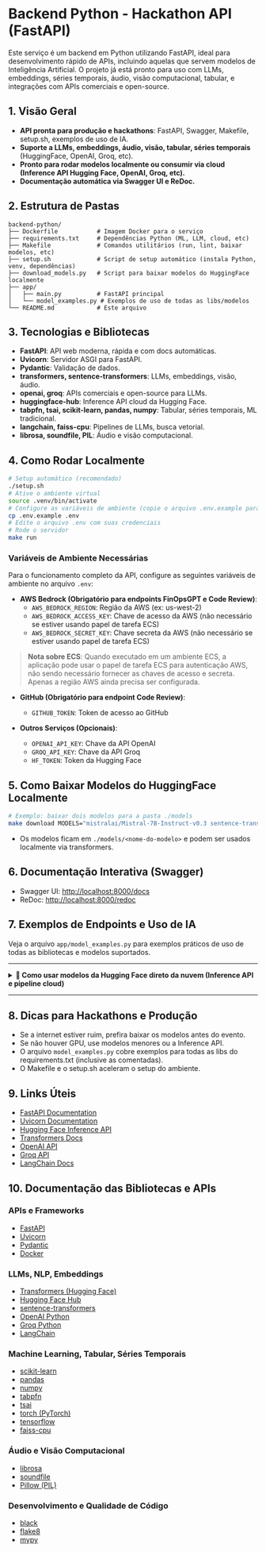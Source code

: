# Backend Python - Hackathon API (FastAPI)

Este serviço é um backend em Python utilizando FastAPI, ideal para desenvolvimento rápido de APIs, incluindo aquelas que servem modelos de Inteligência Artificial. O projeto já está pronto para uso com LLMs, embeddings, séries temporais, áudio, visão computacional, tabular, e integrações com APIs comerciais e open-source.

## 1. Visão Geral

- **API pronta para produção e hackathons**: FastAPI, Swagger, Makefile, setup.sh, exemplos de uso de IA.
- **Suporte a LLMs, embeddings, áudio, visão, tabular, séries temporais** (HuggingFace, OpenAI, Groq, etc).
- **Pronto para rodar modelos localmente ou consumir via cloud (Inference API Hugging Face, OpenAI, Groq, etc).**
- **Documentação automática via Swagger UI e ReDoc.**

## 2. Estrutura de Pastas

```
backend-python/
├── Dockerfile           # Imagem Docker para o serviço
├── requirements.txt     # Dependências Python (ML, LLM, cloud, etc)
├── Makefile             # Comandos utilitários (run, lint, baixar modelos, etc)
├── setup.sh             # Script de setup automático (instala Python, venv, dependências)
├── download_models.py   # Script para baixar modelos do HuggingFace localmente
├── app/
│   ├── main.py          # FastAPI principal
│   └── model_examples.py # Exemplos de uso de todas as libs/modelos
└── README.md            # Este arquivo
```

## 3. Tecnologias e Bibliotecas

- **FastAPI**: API web moderna, rápida e com docs automáticas.
- **Uvicorn**: Servidor ASGI para FastAPI.
- **Pydantic**: Validação de dados.
- **transformers, sentence-transformers**: LLMs, embeddings, visão, áudio.
- **openai, groq**: APIs comerciais e open-source para LLMs.
- **huggingface-hub**: Inference API cloud da Hugging Face.
- **tabpfn, tsai, scikit-learn, pandas, numpy**: Tabular, séries temporais, ML tradicional.
- **langchain, faiss-cpu**: Pipelines de LLMs, busca vetorial.
- **librosa, soundfile, PIL**: Áudio e visão computacional.

## 4. Como Rodar Localmente

```bash
# Setup automático (recomendado)
./setup.sh
# Ative o ambiente virtual
source .venv/bin/activate
# Configure as variáveis de ambiente (copie o arquivo .env.example para .env e preencha os valores)
cp .env.example .env
# Edite o arquivo .env com suas credenciais
# Rode o servidor
make run
```

### Variáveis de Ambiente Necessárias

Para o funcionamento completo da API, configure as seguintes variáveis de ambiente no arquivo `.env`:

- **AWS Bedrock (Obrigatório para endpoints FinOpsGPT e Code Review)**:
  - `AWS_BEDROCK_REGION`: Região da AWS (ex: us-west-2)
  - `AWS_BEDROCK_ACCESS_KEY`: Chave de acesso da AWS (não necessário se estiver usando papel de tarefa ECS)
  - `AWS_BEDROCK_SECRET_KEY`: Chave secreta da AWS (não necessário se estiver usando papel de tarefa ECS)

> **Nota sobre ECS**: Quando executado em um ambiente ECS, a aplicação pode usar o papel de tarefa ECS para autenticação AWS, não sendo necessário fornecer as chaves de acesso e secreta. Apenas a região AWS ainda precisa ser configurada.

- **GitHub (Obrigatório para endpoint Code Review)**:
  - `GITHUB_TOKEN`: Token de acesso ao GitHub

- **Outros Serviços (Opcionais)**:
  - `OPENAI_API_KEY`: Chave da API OpenAI
  - `GROQ_API_KEY`: Chave da API Groq
  - `HF_TOKEN`: Token da Hugging Face

## 5. Como Baixar Modelos do HuggingFace Localmente

```bash
# Exemplo: baixar dois modelos para a pasta ./models
make download MODELS="mistralai/Mistral-7B-Instruct-v0.3 sentence-transformers/all-MiniLM-L6-v2"
```

- Os modelos ficam em `./models/<nome-do-modelo>` e podem ser usados localmente via transformers.

## 6. Documentação Interativa (Swagger)

- Swagger UI: [http://localhost:8000/docs](http://localhost:8000/docs)
- ReDoc: [http://localhost:8000/redoc](http://localhost:8000/redoc)

## 7. Exemplos de Endpoints e Uso de IA

Veja o arquivo `app/model_examples.py` para exemplos práticos de uso de todas as bibliotecas e modelos suportados.

---

<details>
<summary><strong>🚀 Como usar modelos da Hugging Face direto da nuvem (Inference API e pipeline cloud)</strong></summary>

### 1. Usando o pipeline do transformers (cloud ou local)

Ideal para PoCs rápidas. O pipeline baixa e executa o modelo automaticamente (local ou cloud, se disponível):

```python
from transformers import pipeline

pipe = pipeline("text-classification", model="distilbert-base-uncased-finetuned-sst-2-english")
result = pipe("I love this!")
print(result)
```

- Se o modelo não estiver local, será baixado automaticamente.
- Se não houver GPU/infra, pode ser mais lento.

### 2. Usando a Inference API da Hugging Face (cloud)

Ideal para desenvolvimento em locais com internet instável ou sem GPU local. Você consome o modelo direto da nuvem da Hugging Face:

```python
from huggingface_hub import InferenceClient

client = InferenceClient(token="<seu_token_hf>")
response = client.text_generation("Qual o propósito da vida?", model="tiiuae/falcon-7b-instruct")
print(response)
```

- **Vantagens:** Não precisa baixar nem rodar o modelo localmente.
- **Desvantagens:** Depende da internet e do plano da Hugging Face (há limites gratuitos e pagos).
- **Como obter o token:**
  1. Crie uma conta em <https://huggingface.co>
  2. Vá em "Settings" > "Access Tokens" > "New token" (role: "read")
  3. Use o token no código acima.
- **Dica:** Para tasks como classificação, geração de texto, embeddings, etc., basta mudar o método do `InferenceClient` (ex: `client.text_classification`, `client.feature_extraction`, etc).

</details>

---

## 8. Dicas para Hackathons e Produção

- Se a internet estiver ruim, prefira baixar os modelos antes do evento.
- Se não houver GPU, use modelos menores ou a Inference API.
- O arquivo `model_examples.py` cobre exemplos para todas as libs do requirements.txt (inclusive as comentadas).
- O Makefile e o setup.sh aceleram o setup do ambiente.

## 9. Links Úteis

- [FastAPI Documentation](https://fastapi.tiangolo.com/)
- [Uvicorn Documentation](https://www.uvicorn.org/)
- [Hugging Face Inference API](https://huggingface.co/inference-api)
- [Transformers Docs](https://huggingface.co/docs/transformers/index)
- [OpenAI API](https://platform.openai.com/docs/)
- [Groq API](https://console.groq.com/docs/openai)
- [LangChain Docs](https://python.langchain.com/docs/get_started/introduction.html)

## 10. Documentação das Bibliotecas e APIs

### APIs e Frameworks

- [FastAPI](https://fastapi.tiangolo.com/)
- [Uvicorn](https://www.uvicorn.org/)
- [Pydantic](https://docs.pydantic.dev/)
- [Docker](https://docs.docker.com/)

### LLMs, NLP, Embeddings

- [Transformers (Hugging Face)](https://huggingface.co/docs/transformers/index)
- [Hugging Face Hub](https://huggingface.co/docs/huggingface_hub/index)
- [sentence-transformers](https://www.sbert.net/)
- [OpenAI Python](https://platform.openai.com/docs/api-reference/introduction)
- [Groq Python](https://github.com/groq/groq-python)
- [LangChain](https://python.langchain.com/docs/get_started/introduction.html)

### Machine Learning, Tabular, Séries Temporais

- [scikit-learn](https://scikit-learn.org/stable/)
- [pandas](https://pandas.pydata.org/docs/)
- [numpy](https://numpy.org/doc/)
- [tabpfn](https://github.com/automl/TabPFN)
- [tsai](https://timeseriesai.github.io/tsai/)
- [torch (PyTorch)](https://pytorch.org/docs/stable/index.html)
- [tensorflow](https://www.tensorflow.org/api_docs)
- [faiss-cpu](https://github.com/facebookresearch/faiss)

### Áudio e Visão Computacional

- [librosa](https://librosa.org/doc/latest/index.html)
- [soundfile](https://pysoundfile.readthedocs.io/en/latest/)
- [Pillow (PIL)](https://pillow.readthedocs.io/en/stable/)

### Desenvolvimento e Qualidade de Código

- [black](https://black.readthedocs.io/en/stable/)
- [flake8](https://flake8.pycqa.org/en/latest/)
- [mypy](https://mypy.readthedocs.io/en/stable/)
